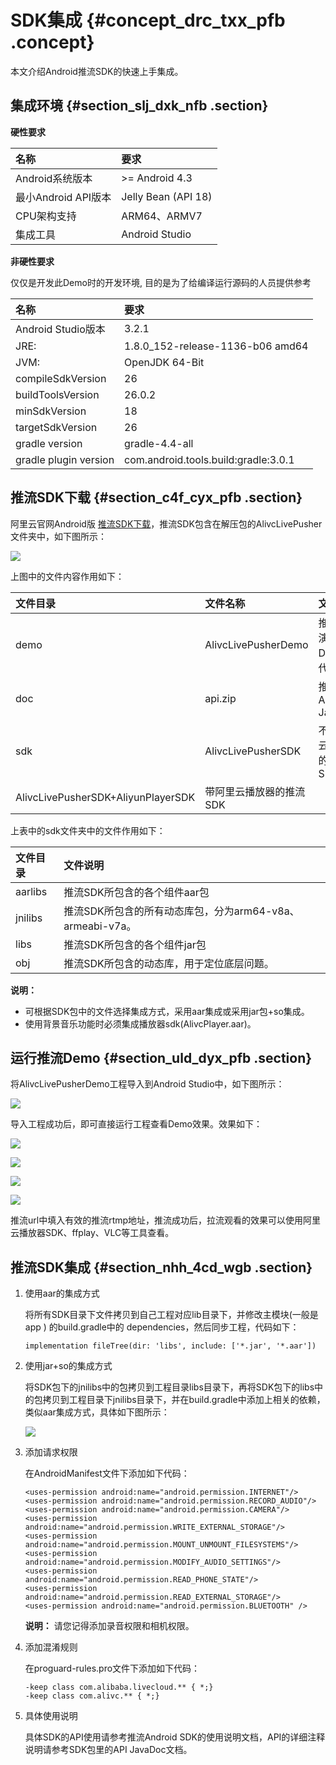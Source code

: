 # SDK集成 {#concept_drc_txx_pfb .concept}

本文介绍Android推流SDK的快速上手集成。

## 集成环境 {#section_slj_dxk_nfb .section}

 **硬性要求** 

|名称|要求|
|:-|:-|
|Android系统版本|\>= Android 4.3|
|最小Android API版本|Jelly Bean \(API 18\)|
|CPU架构支持|ARM64、ARMV7|
|集成工具|Android Studio|

**非硬性要求**

仅仅是开发此Demo时的开发环境, 目的是为了给编译运行源码的人员提供参考

|名称|要求|
|:-|:-|
|Android Studio版本|3.2.1|
|JRE:|1.8.0\_152-release-1136-b06 amd64|
|JVM:|OpenJDK 64-Bit|
|compileSdkVersion|26|
|buildToolsVersion|26.0.2|
|minSdkVersion|18|
|targetSdkVersion|26|
|gradle version|gradle-4.4-all|
|gradle plugin version|com.android.tools.build:gradle:3.0.1|

## 推流SDK下载 {#section_c4f_cyx_pfb .section}

阿里云官网Android版 [推流SDK下载](../../../../../cn.zh-CN/SDK下载/SDK下载.md#section_sxd_wpk_nfb)，推流SDK包含在解压包的AlivcLivePusher文件夹中，如下图所示：

![](http://static-aliyun-doc.oss-cn-hangzhou.aliyuncs.com/assets/img/40381/155106679939285_zh-CN.png)

上图中的文件内容作用如下：

|文件目录|文件名称|文件说明|
|:---|:---|:---|
|demo|AlivcLivePusherDemo|推流SDK演示Demo源代码工程|
|doc|api.zip|推流SDK API JavaDoc|
|sdk|AlivcLivePusherSDK|不带阿里云播放器的推流SDK|
|AlivcLivePusherSDK+AliyunPlayerSDK|带阿里云播放器的推流SDK|

上表中的sdk文件夹中的文件作用如下：

|文件目录|文件说明|
|:---|:---|
|aarlibs|推流SDK所包含的各个组件aar包|
|jnilibs|推流SDK所包含的所有动态库包，分为arm64-v8a、armeabi-v7a。|
|libs|推流SDK所包含的各个组件jar包|
|obj|推流SDK所包含的动态库，用于定位底层问题。|

**说明：** 

-   可根据SDK包中的文件选择集成方式，采用aar集成或采用jar包+so集成。
-   使用背景音乐功能时必须集成播放器sdk\(AlivcPlayer.aar\)。

## 运行推流Demo {#section_uld_dyx_pfb .section}

将AlivcLivePusherDemo工程导入到Android Studio中，如下图所示：

![](http://static-aliyun-doc.oss-cn-hangzhou.aliyuncs.com/assets/img/40381/155106679939289_zh-CN.png)

导入工程成功后，即可直接运行工程查看Demo效果。效果如下：

![](http://static-aliyun-doc.oss-cn-hangzhou.aliyuncs.com/assets/img/40381/155106679939290_zh-CN.png)

![](http://static-aliyun-doc.oss-cn-hangzhou.aliyuncs.com/assets/img/40381/155106679939291_zh-CN.png)

![](http://static-aliyun-doc.oss-cn-hangzhou.aliyuncs.com/assets/img/40381/155106679939292_zh-CN.png)

![](http://static-aliyun-doc.oss-cn-hangzhou.aliyuncs.com/assets/img/40381/155106679939293_zh-CN.png)

推流url中填入有效的推流rtmp地址，推流成功后，拉流观看的效果可以使用阿里云播放器SDK、ffplay、VLC等工具查看。

## 推流SDK集成 {#section_nhh_4cd_wgb .section}

1.  使用aar的集成方式

    将所有SDK目录下文件拷贝到自己工程对应lib目录下，并修改主模块\(一般是app \) 的build.gradle中的 dependencies，然后同步工程，代码如下：

    ```
    implementation fileTree(dir: 'libs', include: ['*.jar', '*.aar'])
    ```

2.  使用jar+so的集成方式

    将SDK包下的jnilibs中的包拷贝到工程目录libs目录下，再将SDK包下的libs中的包拷贝到工程目录下jnilibs目录下，并在build.gradle中添加上相关的依赖，类似aar集成方式，具体如下图所示：

    ![](http://static-aliyun-doc.oss-cn-hangzhou.aliyuncs.com/assets/img/40381/155106680039305_zh-CN.png)

3.  添加请求权限

    在AndroidManifest文件下添加如下代码：

    ```
    <uses-permission android:name="android.permission.INTERNET"/>
    <uses-permission android:name="android.permission.RECORD_AUDIO"/>
    <uses-permission android:name="android.permission.CAMERA"/>
    <uses-permission android:name="android.permission.WRITE_EXTERNAL_STORAGE"/>
    <uses-permission android:name="android.permission.MOUNT_UNMOUNT_FILESYSTEMS"/>
    <uses-permission android:name="android.permission.MODIFY_AUDIO_SETTINGS"/>
    <uses-permission android:name="android.permission.READ_PHONE_STATE"/>
    <uses-permission android:name="android.permission.READ_EXTERNAL_STORAGE"/>
    <uses-permission android:name="android.permission.BLUETOOTH" />
    ```

    **说明：** 请您记得添加录音权限和相机权限。

4.  添加混淆规则

    在proguard-rules.pro文件下添加如下代码：

    ```
    -keep class com.alibaba.livecloud.** { *;}
    -keep class com.alivc.** { *;}
    ```

5.  具体使用说明

    具体SDK的API使用请参考推流Android SDK的使用说明文档，API的详细注释说明请参考SDK包里的API JavaDoc文档。


